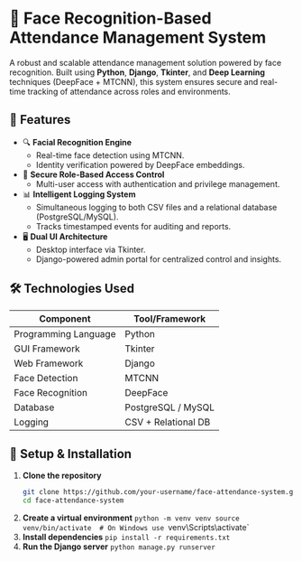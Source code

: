# 🧠 Face Recognition-Based Attendance Management System

A robust and scalable attendance management solution powered by face recognition. Built using **Python**, **Django**, **Tkinter**, and **Deep Learning** techniques (DeepFace + MTCNN), this system ensures secure and real-time tracking of attendance across roles and environments.

## 📌 Features

- 🔍 **Facial Recognition Engine**
  - Real-time face detection using MTCNN.
  - Identity verification powered by DeepFace embeddings.
- 🔐 **Secure Role-Based Access Control**
  - Multi-user access with authentication and privilege management.
- 📊 **Intelligent Logging System**
  - Simultaneous logging to both CSV files and a relational database (PostgreSQL/MySQL).
  - Tracks timestamped events for auditing and reports.
- 🖥️ **Dual UI Architecture**
  - Desktop interface via Tkinter.
  - Django-powered admin portal for centralized control and insights.

## 🛠️ Technologies Used

| Component            | Tool/Framework        |
|----------------------|-----------------------|
| Programming Language | Python                |
| GUI Framework        | Tkinter               |
| Web Framework        | Django                |
| Face Detection       | MTCNN                 |
| Face Recognition     | DeepFace              |
| Database             | PostgreSQL / MySQL    |
| Logging              | CSV + Relational DB   |

## 🚀 Setup & Installation

1. **Clone the repository**
   ```bash
   git clone https://github.com/your-username/face-attendance-system.git
   cd face-attendance-system
2. **Create a virtual environment**
  `python -m venv venv
   source venv/bin/activate  # On Windows use `venv\Scripts\activate`
3. **Install dependencies**
`pip install -r requirements.txt`
4. **Run the Django server**
`python manage.py runserver`

